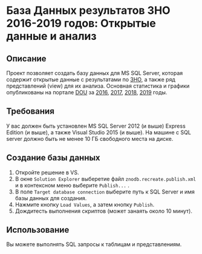 # База Данных результатов ЗНО 2016-2019 годов: Открытые данные и анализ #

## Описание ##
Проект позволяет создать базу данных для MS SQL Server, которая содержит открытые данные с результатами по [ЗНО](https://testportal.com.ua/), а также ряд представлений (view) для их анализа.
Основная статистика и графики опубликованы на портале [DOU](https://dou.ua) за [2016](https://dou.ua/lenta/articles/zno-2016/), [2017](https://dou.ua/lenta/articles/zno-2017/), [2018](https://dou.ua/lenta/articles/zno-2018/), [2019](https://dou.ua/lenta/articles/zno-2019/) годы.

## Требования ##
У вас должен быть установлен MS SQL Server 2012 (и выше) Express Edition (и выше), а также Visual Studio 2015 (и выше). На машине с SQL server должно быть не менее 10 ГБ свободного места на диске.
## Создание базы данных ##
1. Откройте решение в VS.
1. В окне `Solution Explorer` выберетие файл `znodb.recreate.publish.xml` и в контексном меню выберите `Publish...` .
1. В поле `Target database connection` выберите путь к SQL Server и имя базы данных для создания.
1. Нажмите кнопку `Load Values`, а затем кнопку `Publish`.
1. Дождитесть выполнения скриптов (может занаять около 10 минут).

## Использование ##
Вы можете выполнять SQL запросы к таблицам и представлениям.
